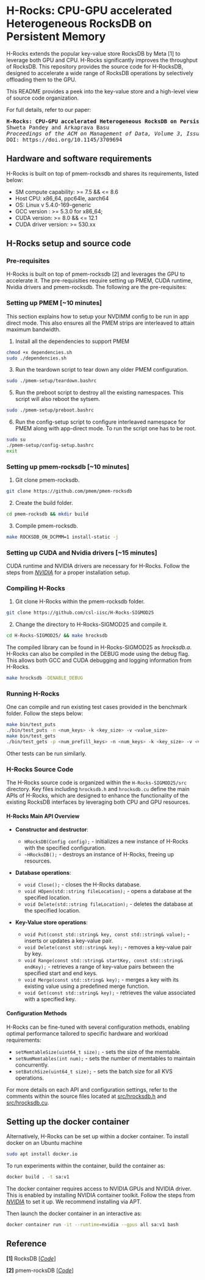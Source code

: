 # H-Rocks: CPU-GPU accelerated Heterogeneous RocksDB on Persistent Memory

H-Rocks extends the popular key-value store RocksDB by Meta [1] to leverage both GPU and CPU. 
H-Rocks significantly improves the throughput of RocksDB.
This repository provides the source code for H-RocksDB, designed to accelerate a wide range of RocksDB operations by selectively offloading them to the GPU. 

This README provides a peek into the key-value store and a high-level view of source code organization.

For full details, refer to our paper:
<pre>
<b>H-Rocks: CPU-GPU accelerated Heterogeneous RocksDB on Persistent Memory</b>
Shweta Pandey and Arkaprava Basu
<i>Proceedings of the ACM on Management of Data, Volume 3, Issue 1 (SIGMOD), 2025</i>
DOI: https://doi.org/10.1145/3709694
</pre>

## Hardware and software requirements
H-Rocks is built on top of pmem-rocksdb and shares its requirements, listed below:
* SM compute capability: >= 7.5 && <= 8.6
* Host CPU: x86\_64, ppc64le, aarch64
* OS: Linux v 5.4.0-169-generic
* GCC version : >= 5.3.0 for x86\_64;
* CUDA version: >= 8.0 && <= 12.1
* CUDA driver version: >= 530.xx

## H-Rocks setup and source code 

### Pre-requisites
H-Rocks is built on top of pmem-rocksdb [2] and leverages the GPU to accelerate it. 
The pre-requisities require setting up PMEM, CUDA runtime, Nvidia drivers and pmem-rocksdb. 
The following are the pre-requisites: 

### Setting up PMEM [~10 minutes]
This section explains how to setup your NVDIMM config to be run in app direct mode. This also ensures all the PMEM strips are interleaved to attain maximum bandwidth. 
1. Install all the dependencies to support PMEM
```bash
chmod +x dependencies.sh
sudo ./dependencies.sh
```
3. Run the teardown script to tear down any older PMEM configuration. 
```bash
sudo ./pmem-setup/teardown.bashrc
```
5. Run the preboot script to destroy all the existing namespaces. This script will also reboot the sytsem. 
```bash
sudo ./pmem-setup/preboot.bashrc
```
6. Run the config-setup script to configure interleaved namespace for PMEM along with app-direct mode. To run the script one has to be root. 
```bash
sudo su 
./pmem-setup/config-setup.bashrc
exit
```

### Setting up pmem-rocksdb [~10 minutes]
1. Git clone pmem-rocksdb.
```bash 
git clone https://github.com/pmem/pmem-rocksdb
```
2. Create the build folder. 
```bash
cd pmem-rocksdb && mkdir build
```
3. Compile pmem-rocksdb.
```bash
make ROCKSDB_ON_DCPMM=1 install-static -j
```

### Setting up CUDA and Nvidia drivers [~15 minutes]
CUDA runtime and NVIDIA drivers are necessary for H-Rocks. Follow the steps from *[NVIDIA](https://docs.nvidia.com/cuda/cuda-installation-guide-linux/)* for a proper installation setup.

### Compiling H-Rocks
1. Git clone H-Rocks within the pmem-rocksdb folder.
```bash
git clone https://github.com/csl-iisc/H-Rocks-SIGMOD25
```
2. Change the directory to H-Rocks-SIGMOD25 and compile it. 
```bash
cd H-Rocks-SIGMOD25/ && make hrocksdb
```
The compiled library can be found in H-Rocks-SIGMOD25 as *hrocksdb.a*. 
H-Rocks can also be compiled in the DEBUG mode using the debug flag. This allows both GCC and CUDA debugging and logging information from H-Rocks. 
```bash
make hrocksdb -DENABLE_DEBUG
```

### Running H-Rocks
One can compile and run existing test cases provided in the benchmark folder. 
Follow the steps below: 
```bash
make bin/test_puts
./bin/test_puts -n <num_keys> -k <key_size> -v <value_size>
make bin/test_gets
./bin/test_gets -p <num_prefill_keys> -n <num_keys> -k <key_size> -v <value_size>
```
Other tests can be run similarly. 

### H-Rocks Source Code

The H-Rocks source code is organized within the `H-Rocks-SIGMOD25/src` directory. Key files including `hrocksdb.h` and `hrocksdb.cu` define the main APIs of H-Rocks, which are designed to enhance the functionality of the existing RocksDB interfaces by leveraging both CPU and GPU resources.

#### H-Rocks Main API Overview

- **Constructor and destructor**:
  - `HRocksDB(Config config);` - initializes a new instance of H-Rocks with the specified configuration.
  - `~HRocksDB();` - destroys an instance of H-Rocks, freeing up resources.

- **Database operations**:
  - `void Close();` - closes the H-Rocks database.
  - `void HOpen(std::string fileLocation);` - opens a database at the specified location.
  - `void Delete(std::string fileLocation);` - deletes the database at the specified location.

- **Key-Value store operations**:
  - `void Put(const std::string& key, const std::string& value);` - inserts or updates a key-value pair.
  - `void Delete(const std::string& key);` - removes a key-value pair by key.
  - `void Range(const std::string& startKey, const std::string& endKey);` - retrieves a range of key-value pairs between the specified start and end keys.
  - `void Merge(const std::string& key);` - merges a key with its existing value using a predefined merge function.
  - `void Get(const std::string& key);` - retrieves the value associated with a specified key.

#### Configuration Methods

H-Rocks can be fine-tuned with several configuration methods, enabling optimal performance tailored to specific hardware and workload requirements:

- `setMemtableSize(uint64_t size);` - sets the size of the memtable.
- `setNumMemtables(int num);` - sets the number of memtables to maintain concurrently.
- `setBatchSize(uint64_t size);` - sets the batch size for all KVS operations.

For more details on each API and configuration settings, refer to the comments within the source files located at [src/hrocksdb.h](src/hrocksdb.h) and [src/hrocksdb.cu](src/hrocksdb.cu).

## Setting up the docker container
Alternatively, H-Rocks can be set up within a docker container.
To install docker on an Ubuntu machine
```bash
sudo apt install docker.io
```

To run experiments within the container, build the container as:

```bash
docker build . -t sa:v1
```

The docker container requires access to NVIDIA GPUs and NVIDIA driver. This is enabled by installing NVIDIA container toolkit. Follow the steps from *[NVIDIA](https://docs.nvidia.com/datacenter/cloud-native/container-toolkit/latest/install-guide.html)* to set it up. We recommend installing via APT.

Then launch the docker container in an interactive as:
```bash
docker container run -it --runtime=nvidia --gpus all sa:v1 bash
```



## Reference
**[1]** RocksDB [*[Code](https://github.com/facebook/rocksdb)*]

**[2]** pmem-rocksDB [*[Code](https://github.com/pmem/pmem-rocksdb)*]

